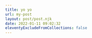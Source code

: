 ```yaml
---
title: yo yo
url: my-post
layout: post/post.njk
date: 2022-01-11 09:02:32
eleventyExcludeFromCollections: false
---
```

